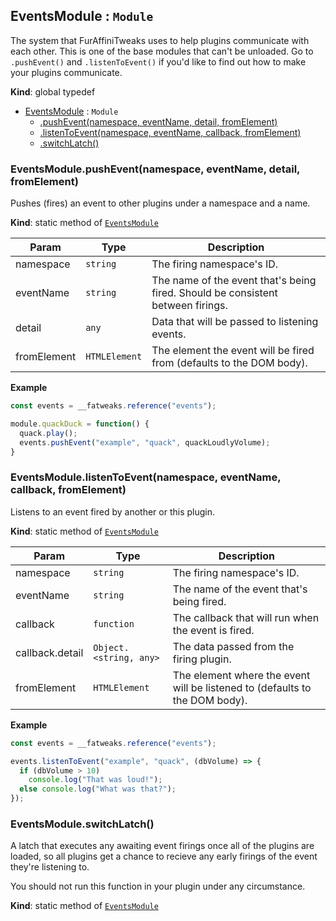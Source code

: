 <a name="EventsModule"></a>

## EventsModule : <code>Module</code>
The system that FurAffiniTweaks uses to help plugins communicate with each other. This is one of the base modules that can't be unloaded.
Go to `.pushEvent()` and `.listenToEvent()` if you'd like to find out how to make your plugins communicate.

**Kind**: global typedef  

* [EventsModule](#EventsModule) : <code>Module</code>
    * [.pushEvent(namespace, eventName, detail, fromElement)](#EventsModule.pushEvent)
    * [.listenToEvent(namespace, eventName, callback, fromElement)](#EventsModule.listenToEvent)
    * [.switchLatch()](#EventsModule.switchLatch)

<a name="EventsModule.pushEvent"></a>

### EventsModule.pushEvent(namespace, eventName, detail, fromElement)
Pushes (fires) an event to other plugins under a namespace and a name.

**Kind**: static method of [<code>EventsModule</code>](#EventsModule)  

| Param | Type | Description |
| --- | --- | --- |
| namespace | <code>string</code> | The firing namespace's ID. |
| eventName | <code>string</code> | The name of the event that's being fired. Should be consistent between firings. |
| detail | <code>any</code> | Data that will be passed to listening events. |
| fromElement | <code>HTMLElement</code> | The element the event will be fired from (defaults to the DOM body). |

**Example**  
```js
const events = __fatweaks.reference("events");

module.quackDuck = function() {
  quack.play();
  events.pushEvent("example", "quack", quackLoudlyVolume);
}
```
<a name="EventsModule.listenToEvent"></a>

### EventsModule.listenToEvent(namespace, eventName, callback, fromElement)
Listens to an event fired by another or this plugin.

**Kind**: static method of [<code>EventsModule</code>](#EventsModule)  

| Param | Type | Description |
| --- | --- | --- |
| namespace | <code>string</code> | The firing namespace's ID. |
| eventName | <code>string</code> | The name of the event that's being fired. |
| callback | <code>function</code> | The callback that will run when the event is fired. |
| callback.detail | <code>Object.&lt;string, any&gt;</code> | The data passed from the firing plugin. |
| fromElement | <code>HTMLElement</code> | The element where the event will be listened to (defaults to the DOM body). |

**Example**  
```js
const events = __fatweaks.reference("events");

events.listenToEvent("example", "quack", (dbVolume) => {
  if (dbVolume > 10)
    console.log("That was loud!");
  else console.log("What was that?");
});
```
<a name="EventsModule.switchLatch"></a>

### EventsModule.switchLatch()
A latch that executes any awaiting event firings once all of the plugins are loaded, so all plugins get a chance to recieve any early firings of the event they're listening to.

You should not run this function in your plugin under any circumstance.

**Kind**: static method of [<code>EventsModule</code>](#EventsModule)  
